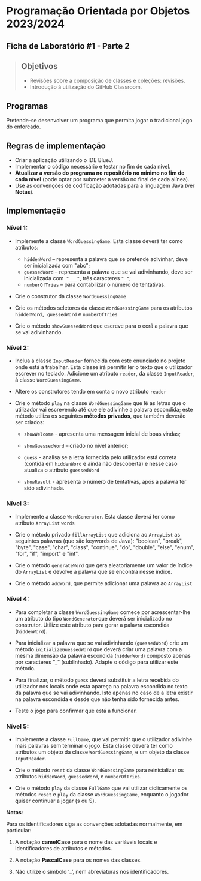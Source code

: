 # Programação Orientada por Objetos 2023/2024

## Ficha de Laboratório #1 - Parte 2

> ## Objetivos
> 
> - Revisões sobre a composição de classes e coleções: revisões.
> - Introdução à utilização do GitHub Classroom.

## Programas

Pretende-se desenvolver um programa que permita jogar o tradicional jogo do enforcado.

## Regras de implementação

- Criar a aplicação utilizando o IDE BlueJ.
- Implementar o código necessário e testar no fim de cada nível.
- **Atualizar a versão do programa no repositório no mínimo no fim de cada nível** (pode optar por submeter a versão no final de cada alínea).
- Use as convenções de codificação adotadas para a linguagem Java (ver **Notas**).

## Implementação

### Nível 1:

- Implemente a classe `WordGuessingGame`. Esta classe deverá ter como atributos:
  
  - `hiddenWord` – representa a palavra que se pretende adivinhar, deve ser inicializada com "abc"; 
  - `guessedWord` – representa a palavra que se vai adivinhando, deve ser inicializada com` "___"`, três caracteres `"_"`; 
  - `numberOfTries` – para contabilizar o número de tentativas.

- Crie o construtor da classe `WordGuessingGame`

- Crie os métodos seletores da classe `WordGuessingGame` para os atributos `hiddenWord, guessedWord` e `numberOfTries`

- Crie o método `showGuessedWord` que escreve para o ecrã a palavra que se vai adivinhando.

### Nível 2:

- Inclua a classe `InputReader` fornecida com este enunciado no projeto onde está a trabalhar. Esta classe irá permitir ler o texto que o utilizador escrever no teclado. Adicione um atributo `reader`, da classe `InputReader`, à classe `WordGuessingGame`.

- Altere os construtores tendo em conta o novo atributo `reader` 

- Crie o método `play` na classe `WordGuessingGame` que lê as letras que o utilizador vai escrevendo até que ele adivinhe a palavra escondida; este método utiliza os seguintes **métodos privados**, que também deverão ser criados:
  
  - `showWelcome` - apresenta uma mensagem inicial de boas vindas;
  
  - `showGuessedWord` – criado no nível anterior;
  
  - `guess` - analisa se a letra fornecida pelo utilizador está correta (contida em `hiddenWord` e ainda não descoberta) e nesse caso atualiza o atributo `guessedWord`
  
  - `showResult` - apresenta o número de tentativas, após a palavra ter sido adivinhada.

### Nível 3:

- Implemente a classe `WordGenerator`. Esta classe deverá ter como atributo `ArrayList` `words`

- Crie o método privado `fillArrayList` que adiciona ao `ArrayList` as seguintes palavras (que são keywords de Java): "boolean", "break", "byte", "case", "char", "class", "continue", "do", "double", "else", "enum", "for", "if", "import" e "int".

- Crie o método `generateWord` que gera aleatoriamente um valor de índice do `ArrayList` e devolve a palavra que se encontra nesse índice.

- Crie o método `addWord`, que permite adicionar uma palavra ao `ArrayList`

### Nível 4:

- Para completar a classe `WordGuessingGame` comece por acrescentar-lhe um atributo do tipo `WordGenerator`que deverá ser inicializado no construtor. Utilize este atributo para gerar a palavra escondida (`hiddenWord`).

- Para inicializar a palavra que se vai adivinhando (`guessedWord`) crie um método `initializeGuessedWord` que deverá criar uma palavra com a mesma dimensão da palavra escondida (`hiddenWord`) composto apenas por caracteres “_” (sublinhado). Adapte o código para utilizar este método.

- Para finalizar, o método `guess` deverá substituir a letra recebida do utilizador nos locais onde esta apareça na palavra escondida no texto da palavra que se vai adivinhando. Isto apenas no caso de a letra existir na palavra escondida e desde que não tenha sido fornecida antes.

- Teste o jogo para confirmar que está a funcionar.

### Nível 5:

- Implemente a classe `FullGame`, que vai permitir que o utilizador adivinhe mais palavras sem terminar o jogo. Esta classe deverá ter como atributos um objeto da classe `WordGuessingGame`,  e um objeto da classe `InputReader`.

- Crie o método `reset` da classe `WordGuessingGame` para reinicializar os atributos `hiddenWord`, `guessedWord`, e `numberOfTries`.

- Crie o método `play` da classe `FullGame` que vai utilizar ciclicamente os métodos `reset` e `play` da classe `WordGuessingGame`, enquanto o jogador quiser continuar a jogar (s ou S).

**Notas**:

Para os identificadores siga as convenções adotadas normalmente, em particular:

1. A notação **camelCase** para o nome das variáveis locais e identificadores de atributos e métodos.

2. A notação **PascalCase** para os nomes das classes.

3. Não utilize o símbolo ‘_’, nem abreviaturas nos identificadores.
